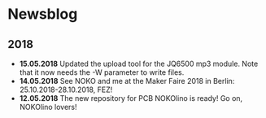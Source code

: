 # Newsblog

## 2018  
* **15.05.2018** Updated the upload tool for the JQ6500 mp3 module. Note that it now needs the -W parameter to write files.  
* **14.05.2018** See NOKO and me at the Maker Faire 2018 in Berlin: 25.10.2018-28.10.2018, FEZ!  
* **12.05.2018** The new repository for PCB NOKOlino is ready! Go on, NOKOlino lovers!  
